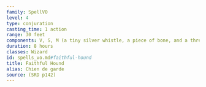 ```yaml
---
family: SpellVO
level: 4
type: conjuration
casting_time: 1 action
range: 30 feet
components: V, S, M (a tiny silver whistle, a piece of bone, and a thread)
duration: 8 hours
classes: Wizard
id: spells_vo.md#faithful-hound
title: Faithful Hound
alias: Chien de garde
source: (SRD p142)
---
```


